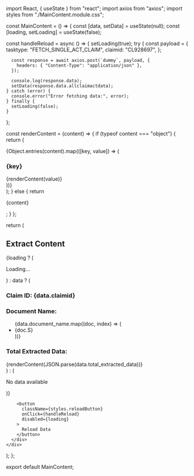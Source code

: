 import React, { useState } from "react";
import axios from "axios";
import styles from "./MainContent.module.css";

const MainContent = () => {
  const [data, setData] = useState(null);
  const [loading, setLoading] = useState(false);

  const handleReload = async () => {
    setLoading(true);
    try {
      const payload = {
        tasktype: "FETCH_SINGLE_ACT_CLAIM",
        claimid: "CL928697",
      };

      const response = await axios.post(`dummy`, payload, {
        headers: { "Content-Type": "application/json" },
      });

      console.log(response.data);
      setData(response.data.allclaimactdata);
    } catch (error) {
      console.error("Error fetching data:", error);
    } finally {
      setLoading(false);
    }
  };

  const renderContent = (content) => {
    if (typeof content === "object") {
      return (
        <div className={styles.nestedContent}>
          {Object.entries(content).map(([key, value]) => (
            <div key={key}>
              <h3 className={styles.subheading}>{key}</h3>
              {renderContent(value)}
            </div>
          ))}
        </div>
      );
    } else {
      return <p className={styles.paragraph}>{content}</p>;
    }
  };

  return (
    <div className={styles.mainContent}>
      <div className={styles.extractContentSection}>
        <h2 className={styles.heading}>Extract Content</h2>
        {loading ? (
          <p>Loading...</p>
        ) : data ? (
          <div className={styles.contentContainer}>
            <h3>Claim ID: {data.claimid}</h3>
            <div>
              <h3>Document Name:</h3>
              <ul className={styles.documentList}>
                {data.document_name.map((doc, index) => (
                  <li key={index}>{doc.S}</li>
                ))}
              </ul>
            </div>
            <div>
              <h3>Total Extracted Data:</h3>
              {renderContent(JSON.parse(data.total_extracted_data))}
            </div>
          </div>
        ) : (
          <p>No data available</p>
        )}

        <button
          className={styles.reloadButton}
          onClick={handleReload}
          disabled={loading}
        >
          Reload Data
        </button>
      </div>
    </div>
  );
};

export default MainContent;
